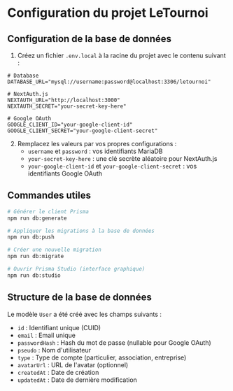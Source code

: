 # Configuration du projet LeTournoi

## Configuration de la base de données

1. Créez un fichier `.env.local` à la racine du projet avec le contenu suivant :

```env
# Database
DATABASE_URL="mysql://username:password@localhost:3306/letournoi"

# NextAuth.js
NEXTAUTH_URL="http://localhost:3000"
NEXTAUTH_SECRET="your-secret-key-here"

# Google OAuth
GOOGLE_CLIENT_ID="your-google-client-id"
GOOGLE_CLIENT_SECRET="your-google-client-secret"
```

2. Remplacez les valeurs par vos propres configurations :
   - `username` et `password` : vos identifiants MariaDB
   - `your-secret-key-here` : une clé secrète aléatoire pour NextAuth.js
   - `your-google-client-id` et `your-google-client-secret` : vos identifiants Google OAuth

## Commandes utiles

```bash
# Générer le client Prisma
npm run db:generate

# Appliquer les migrations à la base de données
npm run db:push

# Créer une nouvelle migration
npm run db:migrate

# Ouvrir Prisma Studio (interface graphique)
npm run db:studio
```

## Structure de la base de données

Le modèle `User` a été créé avec les champs suivants :
- `id` : Identifiant unique (CUID)
- `email` : Email unique
- `passwordHash` : Hash du mot de passe (nullable pour Google OAuth)
- `pseudo` : Nom d'utilisateur
- `type` : Type de compte (particulier, association, entreprise)
- `avatarUrl` : URL de l'avatar (optionnel)
- `createdAt` : Date de création
- `updatedAt` : Date de dernière modification
